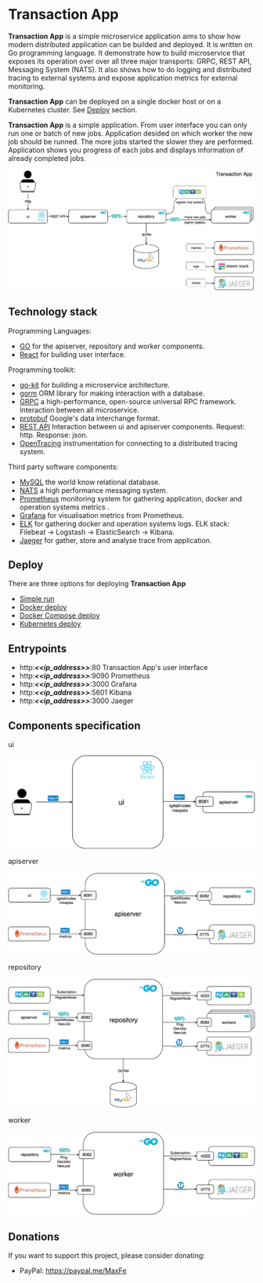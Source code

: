 # Transaction App
**Transaction App** is a simple microservice application aims to show how modern distributed application can be builded and deployed.
It is written on Go programming language. 
It demonstrate how to build microservice that exposes its operation over over all three major transports: GRPC, REST API, Messaging System (NATS). It also shows how to do logging and distributed tracing to external systems and expose application metrics for external monitoring. 

**Transaction App** can be deployed on a single docker host or on a Kubernetes cluster. See [Deploy](https://github.com/Maxfer4Maxfer/transactionApp#deploy) section.

**Transaction App** is a simple application. From user interface you can only run one or batch of new jobs. Application desided on which worker the new job should be runned. The more jobs started the slower they are performed. Application shows you progress of each jobs and displays information of already completed jobs. 

![Transaction App Overview Diagram](https://github.com/Maxfer4Maxfer/transactionApp/blob/master/docs/Diagrams-Overview.jpg)

## Technology stack
Programming Languages:
* [GO](https://golang.org) for the apiserver, repository and worker components.
* [React](https://reactjs.org) for  building user interface.

Programming toolkit:
* [go-kit](https://gokit.io) for building a microservice architecture.
* [gorm](http://gorm.io) ORM library for making interaction with a database.
* [GRPC](https://grpc.io) a high-performance, open-source universal RPC framework. Interaction between all microservice. 
* [protobuf](https://github.com/golang/protobuf) Google's data interchange format.
* [REST API](https://en.wikipedia.org/wiki/Representational_state_transfer) Interaction between ui and apiserver components. Request: http. Response: json.
* [OpenTracing](https://opentracing.io) instrumentation for connecting to a distributed tracing system.

Third party software components:
* [MySQL](https://www.mysql.com) the world know relational database.
* [NATS](https://nats.io) a high performance messaging system.
* [Prometheus](https://prometheus.io) monitoring system for gathering application, docker and operation systems metrics .
* [Grafana](https://grafana.com) for visualisation metrics from Prometheus.
* [ELK](https://www.elastic.co/elk-stack) for gathering docker and operation systems logs. ELK stack: Filebeat -> Logstash -> ElasticSearch -> Kibana.
* [Jaeger](http://jaegertracing.io) for gather, store and analyse trace from application.

## Deploy
There are three options for deploying **Transaction App**
* [Simple run](https://github.com/Maxfer4Maxfer/transactionApp/blob/master/docs/simple-run.md)
* [Docker deploy](https://github.com/Maxfer4Maxfer/transactionApp/blob/master/docs/docker-deploy.md)
* [Docker Compose deploy](https://github.com/Maxfer4Maxfer/transactionApp/blob/master/docs/docker-compose-deploy.md)
* [Kubernetes deploy](https://github.com/Maxfer4Maxfer/transactionApp/blob/master/docs/kubernetes-deploy.md)

## Entrypoints
* http:__*<<ip_address>>*__:80 Transaction App's user interface
* http:__*<<ip_address>>*__:9090 Prometheus
* http:__*<<ip_address>>*__:3000 Grafana
* http:__*<<ip_address>>*__:5601 Kibana
* http:__*<<ip_address>>*__:3000 Jaeger

## Components specification
ui

![ui](https://github.com/Maxfer4Maxfer/transactionApp/blob/master/docs/Diagrams-ui.jpg)

apiserver

![appserver](https://github.com/Maxfer4Maxfer/transactionApp/blob/master/docs/Diagrams-apiserver.jpg)

repository

![repository](https://github.com/Maxfer4Maxfer/transactionApp/blob/master/docs/Diagrams-repository.jpg)

worker

![worker](https://github.com/Maxfer4Maxfer/transactionApp/blob/master/docs/Diagrams-worker.jpg)


## Donations
 If you want to support this project, please consider donating:
 * PayPal: https://paypal.me/MaxFe
